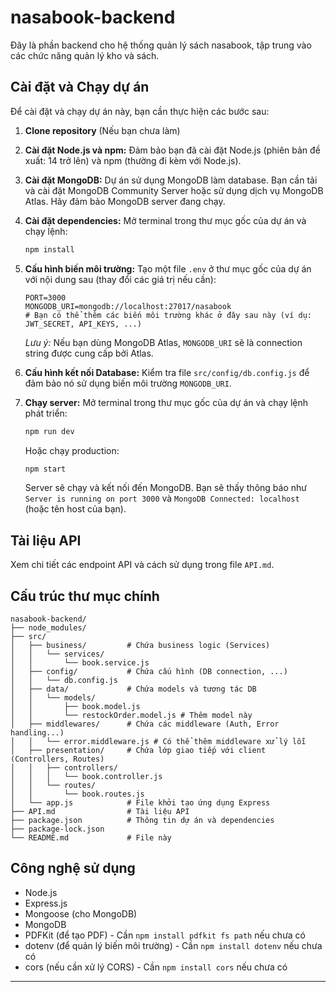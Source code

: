 # nasabook-backend

Đây là phần backend cho hệ thống quản lý sách nasabook, tập trung vào các chức năng quản lý kho và sách.

## Cài đặt và Chạy dự án

Để cài đặt và chạy dự án này, bạn cần thực hiện các bước sau:

1.  **Clone repository** (Nếu bạn chưa làm)

2.  **Cài đặt Node.js và npm:** Đảm bảo bạn đã cài đặt Node.js (phiên bản đề xuất: 14 trở lên) và npm (thường đi kèm với Node.js).

3.  **Cài đặt MongoDB:** Dự án sử dụng MongoDB làm database. Bạn cần tải và cài đặt MongoDB Community Server hoặc sử dụng dịch vụ MongoDB Atlas. Hãy đảm bảo MongoDB server đang chạy.

4.  **Cài đặt dependencies:** Mở terminal trong thư mục gốc của dự án và chạy lệnh:
    ```bash
    npm install
    ```

5.  **Cấu hình biến môi trường:** Tạo một file `.env` ở thư mục gốc của dự án với nội dung sau (thay đổi các giá trị nếu cần):
    ```env
    PORT=3000
    MONGODB_URI=mongodb://localhost:27017/nasabook
    # Bạn có thể thêm các biến môi trường khác ở đây sau này (ví dụ: JWT_SECRET, API_KEYS, ...)
    ```
    *Lưu ý:* Nếu bạn dùng MongoDB Atlas, `MONGODB_URI` sẽ là connection string được cung cấp bởi Atlas.

6.  **Cấu hình kết nối Database:** Kiểm tra file `src/config/db.config.js` để đảm bảo nó sử dụng biến môi trường `MONGODB_URI`.

7.  **Chạy server:** Mở terminal trong thư mục gốc của dự án và chạy lệnh phát triển:
    ```bash
    npm run dev
    ```
    Hoặc chạy production:
    ```bash
    npm start
    ```

    Server sẽ chạy và kết nối đến MongoDB. Bạn sẽ thấy thông báo như `Server is running on port 3000` và `MongoDB Connected: localhost` (hoặc tên host của bạn).

## Tài liệu API

Xem chi tiết các endpoint API và cách sử dụng trong file `API.md`.

## Cấu trúc thư mục chính

```
nasabook-backend/
├── node_modules/
├── src/
│   ├── business/         # Chứa business logic (Services)
│   │   └── services/
│   │       └── book.service.js
│   ├── config/           # Chứa cấu hình (DB connection, ...)
│   │   └── db.config.js
│   ├── data/             # Chứa models và tương tác DB
│   │   └── models/
│   │       ├── book.model.js
│   │       └── restockOrder.model.js # Thêm model này
│   ├── middlewares/      # Chứa các middleware (Auth, Error handling...)
│   │   └── error.middleware.js # Có thể thêm middleware xử lý lỗi
│   ├── presentation/     # Chứa lớp giao tiếp với client (Controllers, Routes)
│   │   ├── controllers/
│   │   │   └── book.controller.js
│   │   └── routes/
│   │       └── book.routes.js
│   └── app.js            # File khởi tạo ứng dụng Express
├── API.md                # Tài liệu API
├── package.json          # Thông tin dự án và dependencies
├── package-lock.json
└── README.md             # File này
```

## Công nghệ sử dụng

-   Node.js
-   Express.js
-   Mongoose (cho MongoDB)
-   MongoDB
-   PDFKit (để tạo PDF) - Cần `npm install pdfkit fs path` nếu chưa có
-   dotenv (để quản lý biến môi trường) - Cần `npm install dotenv` nếu chưa có
-   cors (nếu cần xử lý CORS) - Cần `npm install cors` nếu chưa có

---



